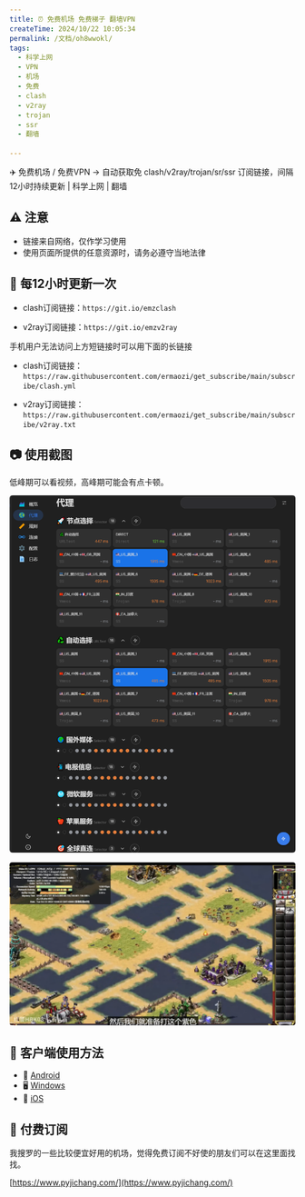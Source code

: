 ```yaml
---
title: ⏰ 免费机场 免费梯子 翻墙VPN
createTime: 2024/10/22 10:05:34
permalink: /文档/oh8wwokl/
tags:
  - 科学上网
  - VPN
  - 机场
  - 免费
  - clash
  - v2ray
  - trojan
  - ssr
  - 翻墙

---
```


✈️ 免费机场 / 免费VPN -> 自动获取免 clash/v2ray/trojan/sr/ssr 订阅链接，间隔12小时持续更新 | 科学上网 | 翻墙

<!-- more -->

## ⚠️ 注意

- 链接来自网络，仅作学习使用
- 使用页面所提供的任意资源时，请务必遵守当地法律

## 🚀 每12小时更新一次

- clash订阅链接：`https://git.io/emzclash`

- v2ray订阅链接：`https://git.io/emzv2ray`

手机用户无法访问上方短链接时可以用下面的长链接

- clash订阅链接：`https://raw.githubusercontent.com/ermaozi/get_subscribe/main/subscribe/clash.yml`

- v2ray订阅链接：`https://raw.githubusercontent.com/ermaozi/get_subscribe/main/subscribe/v2ray.txt`

## 📷 使用截图

低峰期可以看视频，高峰期可能会有点卡顿。

![alt text](images/免费机场/image.png)

![alt text](images/免费机场/image-1.png)

## 📘 客户端使用方法

- 📱 [Android](https://www.pyjichang.com/文档/eh8f4n86/)
- 🖥 [Windows](https://www.pyjichang.com/文档/0gematwc/)
- 🍎 [iOS](https://www.pyjichang.com/文档/z747kgjd/)

## 💸 付费订阅

我搜罗的一些比较便宜好用的机场，觉得免费订阅不好使的朋友们可以在这里面找找。

[https://www.pyjichang.com/](https://www.pyjichang.com/)